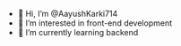 - 👋 Hi, I’m @AayushKarki714
- 👀 I’m interested in front-end development 
- 🌱 I’m currently learning backend

